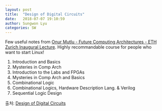 ```yaml
---
layout: post
title:  "Design of Digital Circuits"
date:   2018-07-07 19:10:59
author: Sungwon Lyu
categories: SW
---
```

Few useful notes from [Onur Mutlu - Future Computing Architectures - ETH Zurich Inaugural Lecture](https://www.udemy.com/learn-linux-in-5-days/learn/v4/content). Highly recommandable course for people who want to start Linux!

1. Introduction and Basics
2. Mysteries in Comp Arch
3. Introduction to the Labs and FPGAs
4. Mysteries in Comp Arch and Basics
5. Combinational Logic
6. Combinational Logics, Hardware Description Lang. & Verilog
7. Sequential Logic Design

출처: [Design of Digital Circuits](https://safari.ethz.ch/digitaltechnik/spring2018/doku.php)